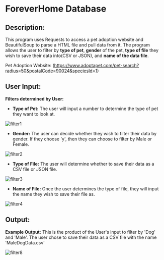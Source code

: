 # ForeverHome Database

## Description:
This program uses Requests to access a pet adoption website and BeautifulSoup to parse a HTML file and pull data from it. The program allows the user to filter by **type of pet**, **gender** of the pet, **type of file** they wish to save their data into(CSV or JSON), and **name of the data file**.


Pet Adoption Website: (https://www.adoptapet.com/pet-search?radius=50&postalCode=90024&speciesId=1)
## User Input:

**Filters determined by User:**

* **Type of Pet:** The user will input a number to determine the type of pet they want to look at. 

![filter1](https://user-images.githubusercontent.com/99004250/194227028-2a6162f1-a590-4589-85dc-67f4a580f10d.PNG)


* **Gender:** The user can decide whether they wish to filter their data by gender. 
If they choose 'y', then they can choose to filter by Male or Female.

![filter2](https://user-images.githubusercontent.com/99004250/194227203-8260e1c2-250a-47cb-9606-764dcd19836b.png)


* **Type of File:** The user will determine whether to save their data as a CSV file or JSON file. 

![filter3](https://user-images.githubusercontent.com/99004250/194227539-7f5cf778-9184-4b9f-b7c8-dd02a57c055f.PNG)


* **Name of File:** Once the user determines the type of file, they will input the name they wish to save their file as.

![filter4](https://user-images.githubusercontent.com/99004250/194227649-546cb69b-39f4-42c3-b39f-c64edc78f59e.PNG)


## Output:
**Example Output:** This is the product of the User's input to filter by 'Dog' and 'Male'. The user chose to save their data as a CSV file with the name 'MaleDogData.csv'

![filter8](https://user-images.githubusercontent.com/99004250/194229374-310a5e5a-007e-452f-a9d1-da4e9ffe518f.PNG)

